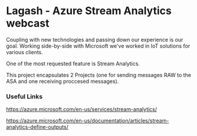 # Lagash - Azure Stream Analytics webcast

Coupling with new technologies and passing down our experience is our goal. 
Working side-by-side with Microsoft we've worked in IoT solutions for various clients.

One of the most requested feature is Stream Analytics. 

This project encapsulates 2 Projects (one for sending messages RAW to the ASA and one receiving proccesed messages).

### Useful Links

https://azure.microsoft.com/en-us/services/stream-analytics/

https://azure.microsoft.com/en-us/documentation/articles/stream-analytics-define-outputs/

